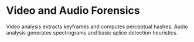 # Video and Audio Forensics

Video analysis extracts keyframes and computes perceptual hashes. Audio analysis generates spectrograms and basic splice detection heuristics.
